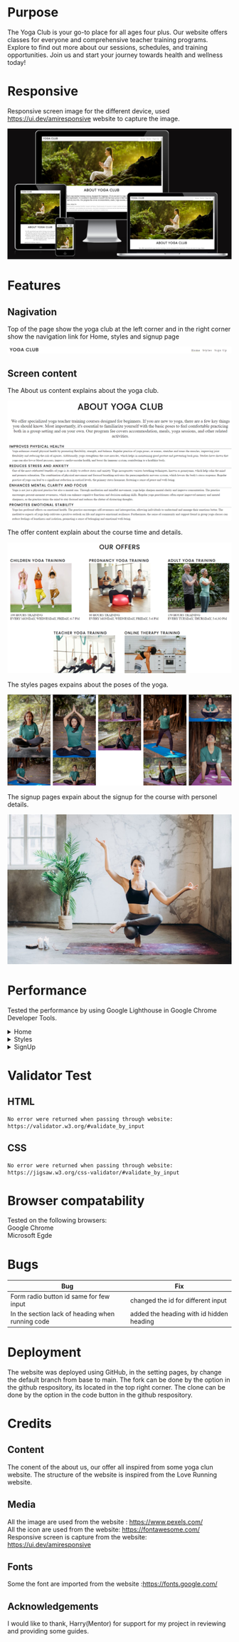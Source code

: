 # Purpose
  The Yoga Club is your go-to place for all ages four plus. Our website offers classes for everyone and comprehensive teacher training programs. Explore to find out more about our sessions, schedules, and training opportunities. Join us and start your journey towards health and wellness today!

# Responsive 
Responsive screen image for the different device, used https://ui.dev/amiresponsive website to capture the image. 

![Responsive screen](assets/images/responsive_read.png)

# Features
## Nagivation 
Top of the page show the yoga club at the left corner and in the right corner show the navigation link for Home, styles and signup page

![Header screen](assets/images/header_read.png)

## Screen content
The About us content explains about the yoga club.

![About screen](assets/images/aboutus_read.png)

The offer content explain about the course time and details.

![Ouroffer screen](assets/images/ouroffers_read.png)

The styles pages expains about the poses of the yoga.

![Styles screen](assets/images/styles_read.png)

The signup pages expain about the signup for the course with personel details.

![Signup screen](assets/images/signup_style.jpg)

# Performance
Tested the performance by using Google Lighthouse in Google Chrome Developer Tools. <br>

<details><summary>Home</summary>
<img src="assets/images/home_performance.png">
</details>

<details><summary>Styles</summary>
<img src="assets/images/styles_performance.png">
</details>

<details><summary>SignUp</summary>
<img src="assets/images/signup_performance.png">
</details>

# Validator Test

## HTML
    No error were returned when passing through website: https://validator.w3.org/#validate_by_input
## CSS
    No error were returned when passing through website: https://jigsaw.w3.org/css-validator/#validate_by_input

# Browser compatability
Tested on the following browsers: <br>
Google Chrome <br>
Microsoft Egde 

# Bugs

| **Bug** | **Fix** |
| ----------- | ----------- |
| Form radio button id same for few input | changed the id for different input|
| In the section lack of heading when running code | added the heading with id hidden heading|



# Deployment

The website was deployed using GitHub, in the setting pages, by change the default branch from base to main.
The fork can be done by the option in the github respository, its located in the top right corner.
The clone can be done by the option in the code button in the github respository.

# Credits

## Content

The conent of the about us, our offer all inspired from some yoga clun website. The structure of the website is inspired from the Love Running website.

## Media

All the image are used from the website : https://www.pexels.com/ <br>
All the icon are used from the website: https://fontawesome.com/ <br>
Responsive screen is capture from the website: https://ui.dev/amiresponsive

## Fonts

 Some the font are imported from the website :https://fonts.google.com/

## Acknowledgements

I would like to thank, Harry(Mentor) for support for my project in reviewing and providing some guides.